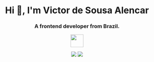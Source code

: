 <h1 align="center" font-style="">Hi 👋, I'm Victor de Sousa Alencar</h1>
<h3 align="center">A frontend developer from Brazil.</h3>
 <p align="center">
  <a href="https://skillicons.dev">
    <img src="https://skillicons.dev/icons?i=html,css,js,git,react,tailwindcss,angular,typescript" height="40"/>
  </a>
</p>

<div align="center">
  <a href = "mailto:victordesousaa@gmail.com"><img src="https://img.shields.io/badge/-Gmail-%23333?style=for-the-badge&logo=gmail&logoColor=white" target="_blank"></a>
  <a href = "https://www.linkedin.com/in/victor-alencar-9a80ba244/"><img src="https://img.shields.io/badge/LinkedIn-0077B5?style=for-the-badge&logo=linkedin&logoColor=white" target="_blank"></a>
</div>
    